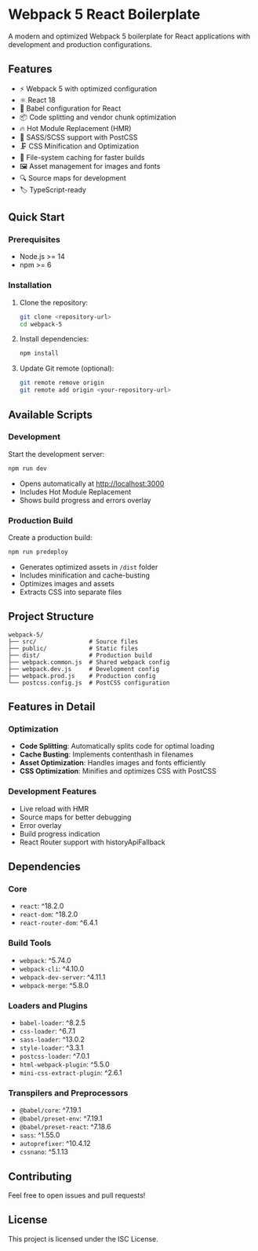 # Webpack 5 React Boilerplate

A modern and optimized Webpack 5 boilerplate for React applications with development and production configurations.

## Features

- ⚡️ Webpack 5 with optimized configuration
- ⚛️ React 18
- 🎯 Babel configuration for React
- 📦 Code splitting and vendor chunk optimization
- 🔥 Hot Module Replacement (HMR)
- 🎨 SASS/SCSS support with PostCSS
- 🗜️ CSS Minification and Optimization
- 💾 File-system caching for faster builds
- 🖼️ Asset management for images and fonts
- 🔍 Source maps for development
- 🏷️ TypeScript-ready

## Quick Start

### Prerequisites

- Node.js >= 14
- npm >= 6

### Installation

1. Clone the repository:
   ```bash
   git clone <repository-url>
   cd webpack-5
   ```

2. Install dependencies:
   ```bash
   npm install
   ```

3. Update Git remote (optional):
   ```bash
   git remote remove origin
   git remote add origin <your-repository-url>
   ```

## Available Scripts

### Development

Start the development server:
```bash
npm run dev
```
- Opens automatically at [http://localhost:3000](http://localhost:3000)
- Includes Hot Module Replacement
- Shows build progress and errors overlay

### Production Build

Create a production build:
```bash
npm run predeploy
```
- Generates optimized assets in `/dist` folder
- Includes minification and cache-busting
- Optimizes images and assets
- Extracts CSS into separate files

## Project Structure

```
webpack-5/
├── src/               # Source files
├── public/            # Static files
├── dist/              # Production build
├── webpack.common.js  # Shared webpack config
├── webpack.dev.js     # Development config
├── webpack.prod.js    # Production config
└── postcss.config.js  # PostCSS configuration
```

## Features in Detail

### Optimization

- **Code Splitting**: Automatically splits code for optimal loading
- **Cache Busting**: Implements contenthash in filenames
- **Asset Optimization**: Handles images and fonts efficiently
- **CSS Optimization**: Minifies and optimizes CSS with PostCSS

### Development Features

- Live reload with HMR
- Source maps for better debugging
- Error overlay
- Build progress indication
- React Router support with historyApiFallback

## Dependencies

### Core
- `react`: ^18.2.0
- `react-dom`: ^18.2.0
- `react-router-dom`: ^6.4.1

### Build Tools
- `webpack`: ^5.74.0
- `webpack-cli`: ^4.10.0
- `webpack-dev-server`: ^4.11.1
- `webpack-merge`: ^5.8.0

### Loaders and Plugins
- `babel-loader`: ^8.2.5
- `css-loader`: ^6.7.1
- `sass-loader`: ^13.0.2
- `style-loader`: ^3.3.1
- `postcss-loader`: ^7.0.1
- `html-webpack-plugin`: ^5.5.0
- `mini-css-extract-plugin`: ^2.6.1

### Transpilers and Preprocessors
- `@babel/core`: ^7.19.1
- `@babel/preset-env`: ^7.19.1
- `@babel/preset-react`: ^7.18.6
- `sass`: ^1.55.0
- `autoprefixer`: ^10.4.12
- `cssnano`: ^5.1.13

## Contributing

Feel free to open issues and pull requests!

## License

This project is licensed under the ISC License.
